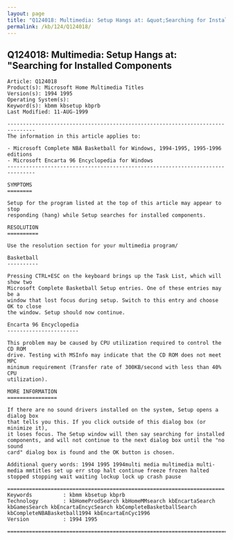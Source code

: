 ```yaml
---
layout: page
title: "Q124018: Multimedia: Setup Hangs at: &quot;Searching for Installed Components"
permalink: /kb/124/Q124018/
---
```


## Q124018: Multimedia: Setup Hangs at: &quot;Searching for Installed Components

	Article: Q124018
	Product(s): Microsoft Home Multimedia Titles
	Version(s): 1994 1995
	Operating System(s): 
	Keyword(s): kbmm kbsetup kbprb
	Last Modified: 11-AUG-1999
	
	-------------------------------------------------------------------------------
	The information in this article applies to:
	
	- Microsoft Complete NBA Basketball for Windows, 1994-1995, 1995-1996 editions 
	- Microsoft Encarta 96 Encyclopedia for Windows 
	-------------------------------------------------------------------------------
	
	SYMPTOMS
	========
	
	Setup for the program listed at the top of this article may appear to stop
	responding (hang) while Setup searches for installed components.
	
	RESOLUTION
	==========
	
	Use the resolution section for your multimedia program/
	
	Basketball
	----------
	
	Pressing CTRL+ESC on the keyboard brings up the Task List, which will show two
	Microsoft Complete Basketball Setup entries. One of these entries may be a
	window that lost focus during setup. Switch to this entry and choose OK to close
	the window. Setup should now continue.
	
	Encarta 96 Encyclopedia
	-----------------------
	
	This problem may be caused by CPU utilization required to control the CD ROM
	drive. Testing with MSInfo may indicate that the CD ROM does not meet MPC
	minimum requirement (Transfer rate of 300KB/second with less than 40% CPU
	utilization).
	
	MORE INFORMATION
	================
	
	If there are no sound drivers installed on the system, Setup opens a dialog box
	that tells you this. If you click outside of this dialog box (or minimize it),
	it loses focus. The Setup window will then say searching for installed
	components, and will not continue to the next dialog box until the "no sound
	card" dialog box is found and the OK button is chosen.
	
	Additional query words: 1994 1995 1994multi media multimedia multi-media mmtitles set up err stop halt continue freeze frozen halted stopped stopping wait waiting lockup lock up crash pause
	
	======================================================================
	Keywords          : kbmm kbsetup kbprb 
	Technology        : kbHomeProdSearch kbHomeMMsearch kbEncartaSearch kbGamesSearch kbEncartaEncycSearch kbCompleteBasketballSearch kbCompleteNBABasketball1994 kbEncartaEnCyc1996
	Version           : 1994 1995
	
	=============================================================================
	
